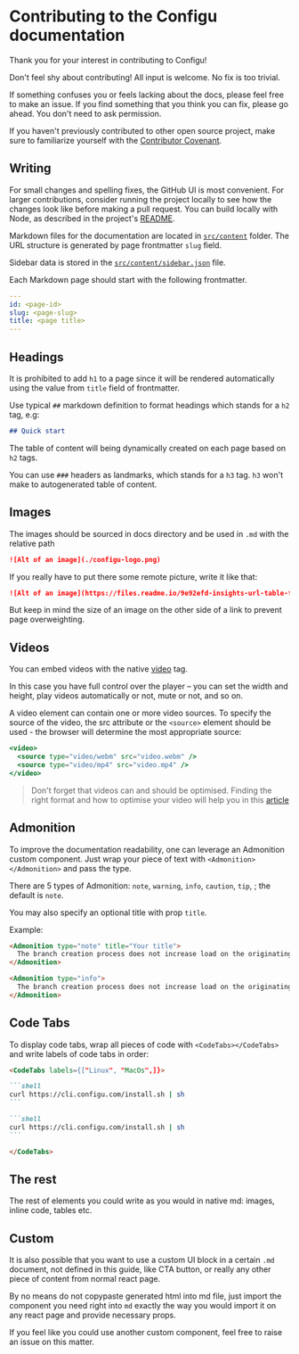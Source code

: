 # Contributing to the Configu documentation

Thank you for your interest in contributing to Configu!

Don't feel shy about contributing! All input is welcome. No fix is too trivial.

If something confuses you or feels lacking about the docs, please feel free to make an issue. If you find something that you think you can fix, please go ahead. You don't need to ask permission.

If you haven't previously contributed to other open source project, make sure to familiarize yourself with the [Contributor Covenant](https://contributor-covenant.org/).

## Writing

For small changes and spelling fixes, the GitHub UI is most convenient.
For larger contributions, consider running the project locally to see how the changes look like before making a pull request.
You can build locally with Node, as described in the project's [README](README.md).

Markdown files for the documentation are located in [`src/content`](./content) folder. The URL structure is generated by page frontmatter `slug` field.

Sidebar data is stored in the [`src/content/sidebar.json`](./content/sidebar.json) file.

Each Markdown page should start with the following frontmatter.

```yaml
---
id: <page-id>
slug: <page-slug>
title: <page title>
---
```

## Headings

It is prohibited to add `h1` to a page since it will be rendered automatically using the value from `title` field of frontmatter.

Use typical `##` markdown definition to format headings which stands for a `h2` tag, e.g:

```md
## Quick start
```

The table of content will being dynamically created on each page based on `h2` tags.

You can use `###` headers as landmarks, which stands for a `h3` tag. `h3` won't make to autogenerated table of content.

## Images

The images should be sourced in docs directory and be used in `.md` with the relative path

```md
![Alt of an image](./configu-logo.png)
```

If you really have to put there some remote picture, write it like that:

```md
![Alt of an image](https://files.readme.io/9e92efd-insights-url-table-full.png)
```

But keep in mind the size of an image on the other side of a link to prevent page overweighting.

## Videos

You can embed videos with the native [video](https://developer.mozilla.org/en-US/docs/Web/HTML/Element/video) tag.

In this case you have full control over the player – you can set the width and height, play videos automatically or not, mute or not, and so on.

A video element can contain one or more video sources. To specify the source of the video, the src attribute or the `<source>` element should be used - the browser will determine the most appropriate source:

```jsx
<video>
  <source type="video/webm" src="video.webm" />
  <source type="video/mp4" src="video.mp4" />
</video>
```

> Don't forget that videos can and should be optimised. Finding the right format and how to optimise your video will help you in this [article](https://pixelpoint.io/blog/web-optimized-video-ffmpeg/)

## Admonition

To improve the documentation readability, one can leverage an Admonition custom component. Just wrap your piece of text with `<Admonition></Admonition>` and pass the type.

There are 5 types of Admonition: `note`, `warning`, `info`, `caution`, `tip`, ; the default is `note`.

You may also specify an optional title with prop `title`.

Example:

```md
<Admonition type="note" title="Your title">
  The branch creation process does not increase load on the originating project. You can create a branch at any time without worrying about downtime or performance degradation.
</Admonition>

<Admonition type="info">
  The branch creation process does not increase load on the originating project. You can create a branch at any time without worrying about downtime or performance degradation.
</Admonition>
```

## Code Tabs

To display code tabs, wrap all pieces of code with `<CodeTabs></CodeTabs>` and write labels of code tabs in order:

````md
<CodeTabs labels={["Linux", "MacOs",]}>

```shell
curl https://cli.configu.com/install.sh | sh
```

```shell
curl https://cli.configu.com/install.sh | sh
```

</CodeTabs>
````

## The rest

The rest of elements you could write as you would in native md: images, inline code, tables etc.

## Custom

It is also possible that you want to use a custom UI block in a certain `.md` document, not defined in this guide, like CTA button, or really any other piece of content from normal react page.

By no means do not copypaste generated html into md file, just import the component you need right into `md` exactly the way you would import it on any react page and provide necessary props.

If you feel like you could use another custom component, feel free to raise an issue on this matter.
